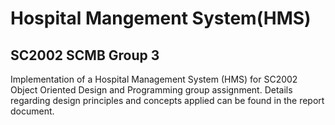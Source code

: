 # Hospital Mangement System(HMS)
## SC2002 SCMB Group 3
Implementation of a Hospital Management System (HMS) for SC2002 Object Oriented Design and Programming group assignment. Details regarding design principles and concepts applied can be found in the report document.
